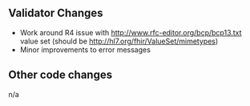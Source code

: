 ## Validator Changes

* Work around R4 issue with http://www.rfc-editor.org/bcp/bcp13.txt value set (should be http://hl7.org/fhir/ValueSet/mimetypes)
* Minor improvements to error messages

## Other code changes

n/a